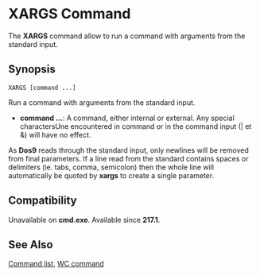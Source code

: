 # XARGS Command #

The **XARGS** command allow to run a command with arguments from the standard 
input.

## Synopsis ##

    XARGS [command ...]

Run a command with arguments from the standard input.

* **command ...**: A command, either internal or external. Any special 
  charactersUne encountered in command or in the command input \(| et &\) will 
  have no effect.

As **Dos9** reads through the standard input, only newlines will be removed 
from final parameters. If a line read from the standard contains spaces or 
delimiters \(ie. tabs, comma, semicolon\) then the whole line will 
automatically be quoted by **xargs** to create a single parameter.

## Compatibility ##

Unavailable on **cmd.exe**. Available since **217.1**.

## See Also ##

[Command list](commands), [WC command](wc)

